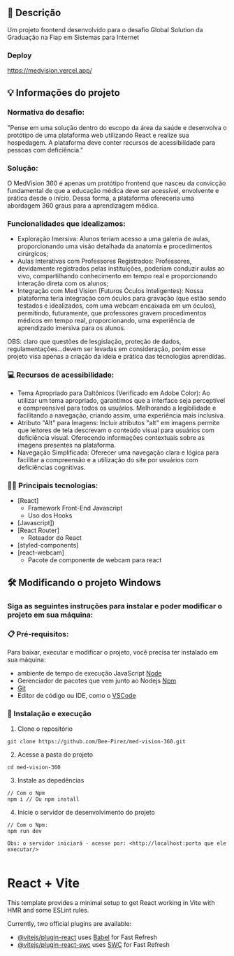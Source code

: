 ## 💭 Descrição

<p>Um projeto frontend desenvolvido para o desafio Global Solution da Graduação na Fiap em Sistemas para Internet</p>

### Deploy
https://medvision.vercel.app/

## 💡 Informações do projeto

### Normativa do desafio:

"Pense em uma solução dentro do escopo da área da saúde e desenvolva o protótipo de
uma plataforma web utilizando React e realize sua hospedagem. A plataforma deve conter
recursos de acessibilidade para pessoas com deficiência."

### Solução:

O MedVision 360 é apenas um protótipo frontend que nasceu da convicção fundamental de que a educação médica
deve ser acessível, envolvente e prática desde o início. Dessa forma, a plataforma ofereceria uma
abordagem 360 graus para a aprendizagem médica. 

### Funcionalidades que idealizamos:

- Exploração Imersiva: Alunos teriam acesso a uma galeria de aulas,
proporcionando uma visão detalhada da anatomia e procedimentos cirúrgicos;
- Aulas Interativas com Professores Registrados: Professores, devidamente
registrados pelas instituições, poderiam conduzir aulas ao vivo, compartilhando
conhecimento em tempo real e proporcionando interação direta com os
alunos;
- Integração com Med Vision (Futuros Óculos Inteligentes): Nossa plataforma
teria integração com óculos para gravação (que estão sendo testados e
idealizados, com uma webcam encaixada em um óculos), permitindo,
futuramente, que professores gravem procedimentos médicos em tempo real,
proporcionando, uma experiência de aprendizado imersiva para os alunos.

OBS: claro que questões de lesgislação, proteção de dados, regulamentações...devem ser levadas em consideração, porém esse projeto visa apenas a criação da ideia e prática das técnologias aprendidas.

### 💻 Recursos de acessibilidade:

- Tema Apropriado para Daltônicos (Verificado em Adobe Color):
Ao utilizar um tema apropriado, garantimos que a interface seja perceptível e
compreensível para todos os usuários. Melhorando a legibilidade e facilitando
a navegação, criando assim, uma experiência mais inclusiva.
- Atributo "Alt" para Imagens:
Incluir atributos "alt" em imagens permite que leitores de tela descrevam o
conteúdo visual para usuários com deficiência visual. Oferecendo
informações contextuais sobre as imagens presentes na plataforma.
- Navegação Simplificada:
Oferecer uma navegação clara e lógica para facilitar a compreensão e a
utilização do site por usuários com deficiências cognitivas.


### 👨‍💻 Principais tecnologias:

- [React]
  - Framework Front-End Javascript
  - Uso dos Hooks
- [Javascript])
- [React Router]
  - Roteador do React
- [styled-components]
- [react-webcam]
  - Pacote de componente de webcam para react



## 🛠️ Modificando o projeto Windows

### Siga as seguintes instruções para instalar e poder modificar o projeto em sua máquina:

### 📋 Pré-requisitos:

Para baixar, executar e modificar o projeto, você precisa ter instalado em sua máquina: 
* ambiente de tempo de execução JavaScript [Node](https://nodejs.org/en/)
* Gerenciador de pacotes que vem junto ao Nodejs [Npm](https://www.npmjs.com/)
* [Git](https://git-scm.com/downloads)
* Editor de código ou IDE, como o [VSCode](https://code.visualstudio.com/Download)

### 🔧 Instalação e execução

1. Clone o repositório
```
git clone https://github.com/Bee-Pirez/med-vision-360.git
```
2. Acesse a pasta do projeto
```
cd med-vision-360
```
3. Instale as depedências
```
// Com o Npm
npm i // Ou npm install

```
4. Inicie o servidor de desenvolvimento do projeto
```
// Com o Npm:
npm run dev

Obs: o servidor iniciará - acesse por: <http://localhost:porta que ele executar/>


```



# React + Vite

This template provides a minimal setup to get React working in Vite with HMR and some ESLint rules.

Currently, two official plugins are available:

- [@vitejs/plugin-react](https://github.com/vitejs/vite-plugin-react/blob/main/packages/plugin-react/README.md) uses [Babel](https://babeljs.io/) for Fast Refresh
- [@vitejs/plugin-react-swc](https://github.com/vitejs/vite-plugin-react-swc) uses [SWC](https://swc.rs/) for Fast Refresh
